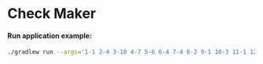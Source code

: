 # Check Maker

#### Run application example:

```bash
./gradlew run --args='1-1 2-4 3-10 4-7 5-6 6-4 7-4 8-2 9-1 10-3 11-1 12-1 13-2 14-2 15-9 16-6 17-7 18-7 19-8 20-2 21-3 22-8 23-4 24-5 25-2 card-1337'
```